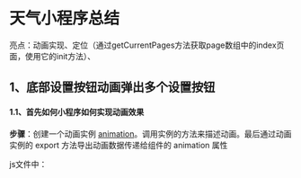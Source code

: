 # 天气小程序总结

亮点：动画实现、定位（通过getCurrentPages方法获取page数组中的index页面，使用它的init方法）、



## 1、底部设置按钮动画弹出多个设置按钮

#### 1.1、首先如何小程序如何实现动画效果

**步骤**：创建一个动画实例 [animation](https://developers.weixin.qq.com/miniprogram/dev/api/ui/animation/Animation.html)。调用实例的方法来描述动画。最后通过动画实例的 export 方法导出动画数据传递给组件的 animation 属性

js文件中：

```

```

